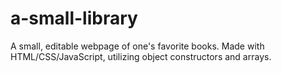 # a-small-library

A small, editable webpage of one's favorite books. Made with HTML/CSS/JavaScript, utilizing object constructors and arrays.